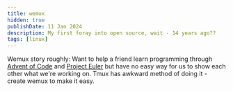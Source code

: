 ```yaml
---
title: wemux
hidden: true
publishDate: 11 Jan 2024
description: My first foray into open source, wait - 14 years ago??
tags: [linux]
---
```


Wemux story roughly: Want to help a friend learn programming through [Advent of Code](https://adventofcode.com) and [Project Euler](https://projecteuler.net) but have no easy way for us to show each other what we're working on. Tmux has awkward method of doing it - create wemux to make it easy.
